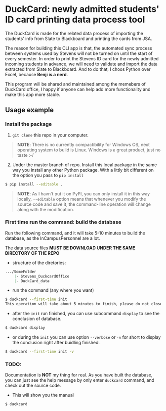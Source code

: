 # DuckCard: newly admitted students' ID card printing data process tool

The DuckCard is made for the related data process of importing the students' info from Slate to Blackboard and printing the cards from JSA.

The reason for building this CLI app is that, the automated sync process between systems used by Stevens will not be turned on until the start of every semester. In order to print the Stevens ID card for the newly admitted incoming students in advance, we will need to validate and import the data extracted from Slate to Blackboard. And to do that, I choos Python over Excel, because **Benji is a nerd**.

This program will be shared and maintained among the memebers of DuckCard office, I happy if anyone can help add more functionality and make this app more stable.

## Usage example

### Install the package

1. ```git clone``` this repo in your computer.

> **NOTE**: There is no currently compactibility for Windows OS, next operating system to build is Linux. Windows is a great product, just no taste :-/

2. Under the master branch of repo. Install this local package in the same way you install any other Python package. With a littly bit different on the option you pass to ```pip install```

```sh
$ pip install --editable .
```

> **NOTE**: As I havn't put it on PyPI, you can only install it in this way locally, ```--editable``` option means that whenever you modify the source code and save it, the command-line operation will change along with the modification.

### First time run the command: build the database

Run the following command, and it will take 5-10 minutes to build the database, as the InCampusPersonnel are a lot.

The data source files **MUST BE DOWNLOAD UNDER THE SAME DIRECTORY OF THE REPO**

- structure of the diretories:

```sh
.../SomeFolder
    |- Stevens_DuckcardOffice
    |- DuckCard_data
```

- run the command (any where you want)

```sh
$ duckcard --first-time init
This operation will take about 5 minutes to finish, please do not close the terminal...
```

- after the ```init``` run finished, you can use subcommand ```display``` to see the conclusion of database.

```sh
$ duckcard display
```

- or during the ```init``` you can use option ```--verbose``` or ```-v``` for short to display the conclusion right after buidling finished.

```sh
$ duckcard --first-time init -v
```

### TODO:

Documentation is **NOT** my thing for real. As you have built the database, you can just see the help message by only enter ```duckcard``` command, and check out the source code.

- This will show you the manual

```sh
$ duckcard
```
